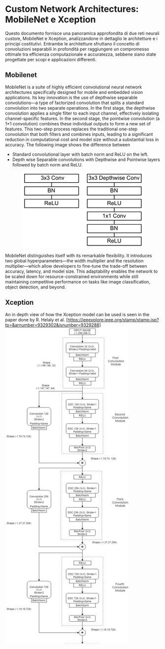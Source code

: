 # Custom Network Architectures: MobileNet e Xception
Questo documento fornisce una panoramica approfondita di due reti neurali custom, MobileNet e Xception, analizzandone in dettaglio le architetture e i principi costitutivi. Entrambe le architetture sfruttano il concetto di convoluzioni separabili in profondità per raggiungere un compromesso ottimale tra efficienza computazionale e accuratezza, sebbene siano state progettate per scopi e applicazioni differenti.



## Mobilenet
MobileNet is a suite of highly efficient convolutional neural network architectures specifically designed for mobile and embedded vision applications. Its key innovation is the use of depthwise separable convolutions—a type of factorized convolution that splits a standard convolution into two separate operations. In the first stage, the depthwise convolution applies a single filter to each input channel, effectively isolating channel-specific features. In the second stage, the pointwise convolution (a 1×1 convolution) combines these individual outputs to form a new set of features. This two-step process replaces the traditional one-step convolution that both filters and combines inputs, leading to a significant reduction in computational cost and model size without a substantial loss in accuracy.
The following image shows the difference between 
- Standard convolutional layer with batch norm and ReLU on the left.
- Depth wise Separable convolutions with Depthwise
 and Pointwise layers followed by batch norm and ReLU.
<div align="center">
  <img src="images/image-1.png" alt="Mobilenet architecture">
</div>

MobileNet distinguishes itself with its remarkable flexibility. It introduces two global hyperparameters—the width multiplier and the resolution multiplier—which allow developers to fine-tune the trade-off between accuracy, latency, and model size. This adaptability enables the network to be scaled down for resource-constrained environments while still maintaining competitive performance on tasks like image classification, object detection, and beyond.


## Xception

An in depth view of how the Xception model can be used is seen in the paper done by R. Helaly et al. [https://ieeexplore.ieee.org/stamp/stamp.jsp?tp=&arnumber=9329302&isnumber=9329288]
![alt text](images/image.png)
